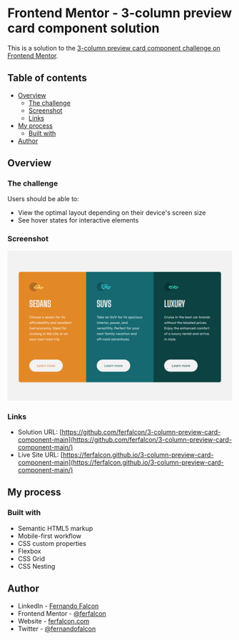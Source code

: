 # Frontend Mentor - 3-column preview card component solution

This is a solution to the [3-column preview card component challenge on Frontend Mentor](https://www.frontendmentor.io/challenges/3column-preview-card-component-pH92eAR2-).

## Table of contents

- [Overview](#overview)
  - [The challenge](#the-challenge)
  - [Screenshot](#screenshot)
  - [Links](#links)
- [My process](#my-process)
  - [Built with](#built-with)
- [Author](#author)

## Overview

### The challenge

Users should be able to:

- View the optimal layout depending on their device's screen size
- See hover states for interactive elements

### Screenshot

![](./screenshot.png)

### Links

- Solution URL: [https://github.com/ferfalcon/3-column-preview-card-component-main](https://github.com/ferfalcon/3-column-preview-card-component-main/)
- Live Site URL: [https://ferfalcon.github.io/3-column-preview-card-component-main](https://ferfalcon.github.io/3-column-preview-card-component-main/)

## My process

### Built with

- Semantic HTML5 markup
- Mobile-first workflow
- CSS custom properties
- Flexbox
- CSS Grid
- CSS Nesting

## Author

- LinkedIn - [Fernando Falcon](https://www.linkedin.com/in/fernandofalcon/)
- Frontend Mentor - [@ferfalcon](https://www.frontendmentor.io/profile/ferfalcon/)
- Website - [ferfalcon.com](http://ferfalcon.com/)
- Twitter - [@fernandofalcon](https://www.twitter.com/fernandofalcon/)